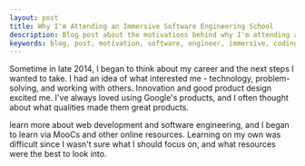 ```yaml
---
layout: post
title: Why I'm Attending an Immersive Software Engineering School
description: Blog post about the motivations behind why I'm attending an immersive software engineering school
keywords: blog, post, motivation, software, engineer, immersive, coding school, makersquare, codesmith, hack reactor, career
---
```


Sometime in late 2014, I began to think about my career and the next steps I wanted to take. I had an idea of what interested me - technology, problem-solving, and working with others. Innovation and good product design excited me. I've always loved using Google's products, and I often thought about what qualities made them great products. 

learn more about web development and software engineering, and I began to learn via MooCs and other online resources. Learning on my own was difficult since I wasn't sure what I should focus on, and what resources were the best to look into.
